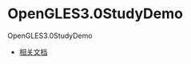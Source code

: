 # OpenGLES3.0StudyDemo
OpenGLES3.0StudyDemo


+ [相关文档](https://github.com/feixiao/AndroidNote/tree/master/VideoDevelopment/OpenGL)